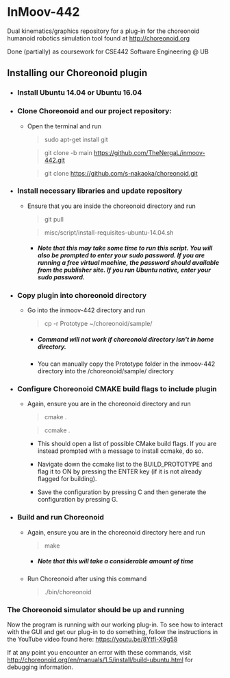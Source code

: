 # InMoov-442
Dual kinematics/graphics repository for a plug-in for the choreonoid humanoid robotics simulation tool found at http://choreonoid.org

Done (partially) as coursework for CSE442 Software Engineering @ UB

## Installing our Choreonoid plugin

- ### Install Ubuntu 14.04 or Ubuntu 16.04

- ### Clone Choreonoid and our project repository:

  - Open the terminal and run

    > sudo apt-get install git

    > git clone -b main https://github.com/TheNergaL/inmoov-442.git

    > git clone https://github.com/s-nakaoka/choreonoid.git
    
- ### Install necessary libraries and update repository

  - Ensure that you are inside the choreonoid directory and run

    > git pull

    > misc/script/install-requisites-ubuntu-14.04.sh
  
    - ##### Note that this may take some time to run this script. You will also be prompted to enter your sudo password. If you are running a free virtual machine, the password should available from the publisher site. If you run Ubuntu native, enter your sudo password.

- ### Copy plugin into choreonoid directory

  - Go into the inmoov-442 directory and run

    > cp -r Prototype ~/choreonoid/sample/
    
    - ##### Command will not work if choreonoid directory isn't in home directory.
    
    - You can manually copy the Prototype folder in the inmoov-442 directory into the /choreonoid/sample/ directory
    
- ### Configure Choreonoid CMAKE build flags to include plugin

  - Again, ensure you are in the choreonoid directory and run

    > cmake .
  
    > ccmake .

    - This should open a list of possible CMake build flags. If you are instead prompted with a message to install ccmake, do so.
  
    - Navigate down the ccmake list to the BUILD_PROTOTYPE and flag it to ON by pressing the ENTER key (if it is not already flagged for  building).
  
    - Save the configuration by pressing C and then generate the configuration by pressing G.
  
- ### Build and run Choreonoid

  - Again, ensure you are in the choreonoid directory here and run
  
    > make
  
      - ##### Note that this will take a considerable amount of time
      
  - Run Choreonoid after using this command

    > ./bin/choreonoid

### The Choreonoid simulator should be up and running


Now the program is running with our working plug-in. To see how to interact with the GUI and get our plug-in to do something, follow the instructions in the YouTube video found here: https://youtu.be/8YtfI-X9g58

If at any point you encounter an error with these commands, visit http://choreonoid.org/en/manuals/1.5/install/build-ubuntu.html for debugging information.




